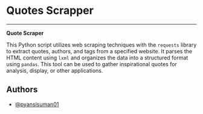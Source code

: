 # Quotes Scrapper

---

**Quote Scraper**

This Python script utilizes web scraping techniques with the `requests` library to extract quotes, authors, and tags from a specified website. It parses the HTML content using `lxml` and organizes the data into a structured format using `pandas`. This tool can be used to gather inspirational quotes for analysis, display, or other applications.


## Authors

- [@pyansisuman01](https://github.com/pyansisuman01)

